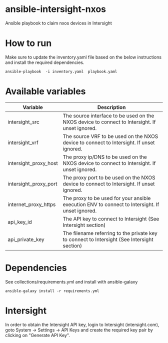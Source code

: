 # ansible-intersight-nxos
Ansible playbook to claim nxos devices in Intersight

# How to run

Make sure to update the inventory.yaml file based on the below instructions and install the required dependencies.

```
ansible-playbook  -i inventory.yaml  playbook.yaml
```

# Available variables

| Variable | Description |
| --- | ---|
| intersight_src | The source interface to be used on the NXOS device to connect to Intersight. If unset ignored.|
| intersight_vrf | The source VRF to be used on the NXOS device to connect to Intersight. If unset ignored.|
| intersight_proxy_host | The proxy ip/DNS to be used on the NXOS device to connect to Intersight. If unset ignored.|
| intersight_proxy_port | The proxy port to be used on the NXOS device to connect to Intersight. If unset ignored.|
| internet_proxy_https | The proxy to be used for your ansible execution ENV to connect to Intersight. If unset ignored. |
| api_key_id | The API key to connect to Intersight (See Intersight section)|
| api_private_key | The filename referring to the private key to connect to Intersight (See Intersight section)|

# Dependencies

See collections/requirements.yml and install with ansible-galaxy

```
ansible-galaxy install -r requirements.yml
```

# Intersight

In order to obtain the Intersight API key, login to Intersight (intersight.com), goto System -> Settings -> API Keys and create the required key pair by clicking on "Generate API Key".

